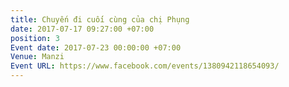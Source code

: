 ```yaml
---
title: Chuyến đi cuối cùng của chị Phụng
date: 2017-07-17 09:27:00 +07:00
position: 3
Event date: 2017-07-23 00:00:00 +07:00
Venue: Manzi
Event URL: https://www.facebook.com/events/1380942118654093/
---
```


